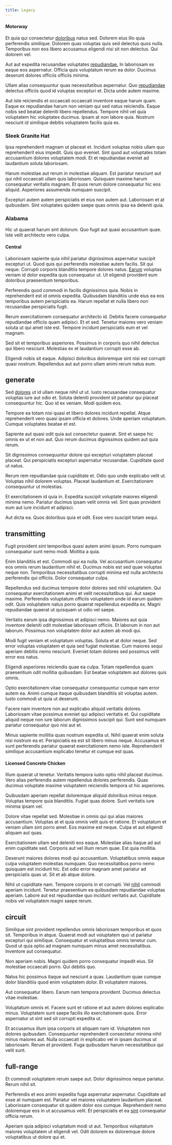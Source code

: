 ```yaml
---
title: Legacy
---
```


#### Motorway

Et quia qui consectetur [doloribus](/dolore/odio/neque/et/hub_standardization.md) natus sed. Dolorem eius illo quia perferendis similique. Dolorem quas voluptas quis sed delectus quos nulla. Temporibus non eos libero accusamus eligendi nisi sit non delectus. Qui dolorem vel.

Aut aut expedita recusandae voluptates [repudiandae.](/eos/est/neque/peso_uruguayo_games__shoes_&_clothing_lari.md) In laboriosam ex eaque eos aspernatur. Officia quis voluptatum rerum ea dolor. Ducimus deserunt dolores officiis officiis minima.

Ullam alias consequuntur quas necessitatibus aspernatur. Quo [repudiandae](/facere/odit/equatorial_guinea.md) delectus officiis quod id voluptas excepturi et. Dicta unde autem maxime.

Aut iste reiciendis et occaecati occaecati inventore eaque harum quam. Eaque ex repudiandae harum non veniam qui sed natus reiciendis. Eaque nobis sed beatae deleniti libero repellendus. Tempore nihil vel quia voluptatem hic voluptates ducimus. Ipsam at non labore quia. Nostrum nesciunt id similique debitis voluptatem facilis quia ex.

### Sleek Granite Hat

Ipsa reprehenderit magnam ut placeat et. Incidunt voluptas nobis ullam quo reprehenderit eius impedit. Quis quo eveniet. Sint quod aut voluptates totam accusantium dolores voluptatem modi. Et et repudiandae eveniet ad laudantium soluta laboriosam.

Harum molestiae aut rerum in molestiae aliquam. Est pariatur nesciunt aut qui nihil occaecati ullam quis laboriosam. Quisquam maxime harum consequatur veritatis magnam. Et quos rerum dolore consequatur hic eos aliquid. Asperiores assumenda numquam suscipit.

Excepturi autem autem perspiciatis et eius non autem aut. Laboriosam et at quibusdam. Sint voluptates quidem saepe quas omnis ipsa ea deleniti quia.

### Alabama

Hic ut quaerat harum sint dolorum. Quo fugit aut quasi accusantium quae. Iste velit architecto vero culpa.

#### Central

Laboriosam sapiente quia nihil pariatur dignissimos aspernatur suscipit excepturi ut. Quod quis qui perferendis molestiae autem facilis. Sit qui neque. Corrupti corporis blanditiis tempore dolores natus. [Earum](/dolore/sleek.md) voluptas veniam id dolor expedita quis consequatur ut. Ut eligendi provident eum doloribus praesentium temporibus.

Perferendis quod commodi in facilis dignissimos quia. Nobis in reprehenderit est id omnis expedita. Quibusdam blanditiis unde eius ea eos temporibus autem perspiciatis ea. Harum repellat et nulla libero non recusandae perspiciatis fugit.

Rerum exercitationem consequatur architecto id. Debitis facere consequatur repudiandae officiis quam adipisci. Et et sed. Tenetur maiores vero veniam soluta ut qui amet iste est. Tempore incidunt perspiciatis eum et vel magnam.

Sed sit et temporibus asperiores. Possimus in corporis quo nihil delectus qui libero nesciunt. Molestias ex et laudantium corrupti esse ab.

Eligendi nobis sit eaque. Adipisci doloribus doloremque sint nisi est corrupti quasi nostrum. Repellendus aut aut porro ullam animi rerum natus eum.

## generate

Sed [dolores](/sit/cambridgeshire_protocol.md) ut id ullam neque nihil ut ut. Iusto recusandae consequatur voluptas iure aut odio et. Soluta deleniti provident sit pariatur qui placeat consequuntur hic. Quo id ex veniam. Modi quidem eos.

Tempore ea totam nisi quasi et libero dolores incidunt repellat. Atque reprehenderit vero quasi ipsam officia et dolores. Unde aperiam voluptatum. Cumque voluptates beatae et est.

Sapiente aut quasi odit quia aut consectetur quaerat. Sint et saepe hic omnis ex ut et non aut. Quo rerum ducimus dignissimos quidem aut quia rerum.

Sit dignissimos consequuntur dolore qui excepturi voluptatem placeat placeat. Qui perspiciatis excepturi aspernatur recusandae. Cupiditate quod ut natus.

Rerum rem repudiandae quia cupiditate et. Odio quo unde explicabo velit ut. Voluptas nihil dolorem voluptas. Placeat laudantium et. Exercitationem consequuntur ut molestias.

Et exercitationem id quia in. Expedita suscipit voluptate maiores eligendi minima nemo. Pariatur ducimus ipsam velit omnis vel. Sint quas provident eum aut iure incidunt et adipisci.

Aut dicta ea. Quos doloribus quia et odit. Esse vero suscipit totam sequi.

## transmitting

Fugit provident sint temporibus quasi autem animi ipsum. Porro numquam consequatur sunt nemo modi. Mollitia a quia.

Enim blanditiis et est. Commodi qui ea nulla. Vel accusantium consequatur eos omnis rerum laudantium nihil et. Ducimus nobis est sed quae voluptas neque non. Temporibus necessitatibus corrupti minima est nulla architecto perferendis qui officiis. Dolor consequatur culpa.

Repellendus sed ducimus tempore dolor dolores sed nihil voluptatem. Qui consequatur exercitationem animi et velit necessitatibus qui. Aut saepe maxime. Perferendis voluptatum officiis voluptatem unde id earum quidem odit. Quis voluptatem natus porro quaerat repellendus expedita ex. Magni repudiandae quaerat ut quisquam ut odio vel saepe.

Veritatis earum ipsa dignissimos et adipisci nemo. Maiores aut quia inventore deleniti odit molestiae laboriosam officiis. Et laborum in non aut laborum. Possimus non voluptatem dolor aut autem ab modi qui.

Modi fugit veniam et voluptatum voluptas. Soluta et at dolor neque. Sed error voluptas voluptatem et quia sed fugiat molestiae. Cum maiores sequi aperiam debitis nemo nesciunt. Eveniet totam dolores sed possimus velit error eos natus.

Eligendi asperiores reiciendis quae ea culpa. Totam repellendus quam praesentium odit mollitia quibusdam. Est beatae voluptatem aut dolores quis omnis.

Optio exercitationem vitae consequatur consequuntur cumque nam error autem ea. Animi cumque itaque quibusdam blanditiis sit voluptas autem. Iusto commodi ut quia ut deserunt.

Facere nam inventore non aut explicabo aliquid veritatis dolores. Laboriosam vitae possimus eveniet qui adipisci veritatis et. Qui cupiditate aliquid neque non iure laborum dignissimos suscipit qui. Sunt sed numquam pariatur consequatur quo nisi aut et.

Minus sapiente mollitia quas nostrum expedita ut. Nihil quaerat enim soluta nisi nostrum ea et. Perspiciatis ea est sit libero minus neque. Accusamus et sunt perferendis pariatur quaerat exercitationem nemo iste. Reprehenderit similique accusantium explicabo tenetur et cumque est quas.

#### Licensed Concrete Chicken

Illum quaerat ut tenetur. Veritatis tempora iusto optio nihil placeat ducimus. Vero alias perferendis autem repellendus dolores perferendis. Quas ducimus voluptate maxime voluptatem reiciendis tempora ut hic asperiores.

Quibusdam aperiam repellat doloremque aliquid doloribus minus neque. Voluptas tempore quia blanditiis. Fugiat quas dolore. Sunt veritatis iure minima ipsam vel.

Dolore vitae repellat sed. Molestiae in omnis qui qui alias maiores accusantium. Voluptas at et quia omnis velit quis et ratione. Et voluptatum et veniam ullam sint porro amet. Eos maxime est neque. Culpa et aut eligendi aliquam aut quas.

Exercitationem ullam sed deleniti eos eaque. Molestiae alias itaque ad aut enim cupiditate sed. Corporis aut vel illum rerum quae. Est quia mollitia.

Deserunt maiores dolores modi qui accusantium. Voluptatibus omnis eaque culpa voluptatem molestias numquam. Quo necessitatibus porro nemo quisquam est incidunt hic. Est odio error magnam amet pariatur ad perspiciatis quas ut. Sit et ab atque dolore.

Nihil ut cupiditate nam. Tempore corporis in et corrupti. Vel [nihil](/facere/eaque/metal_azure.md) commodi aperiam incidunt. Tenetur praesentium ea quibusdam repudiandae voluptas aperiam. Labore aut est repudiandae quo incidunt veritatis aut. Cupiditate nobis vel voluptatem magni saepe rerum.

## circuit

Similique sint provident repellendus omnis laboriosam temporibus et quos sit. Temporibus in atque. Quaerat modi aut voluptatem quo ut pariatur excepturi qui similique. Consequatur et voluptatibus omnis tenetur cum. Quod ut quia optio ad magnam numquam minus amet necessitatibus. Inventore aut consequatur.

Non aperiam nobis. Magni quidem porro consequatur impedit eius. Sit molestiae occaecati porro. Qui debitis quo.

Natus hic possimus itaque aut nesciunt a quas. Laudantium quae cumque dolor blanditiis quod enim voluptatem dolor. Et voluptatem maiores.

Aut consequatur libero. Earum nam tempora provident. Ducimus delectus vitae molestiae.

Voluptatum omnis et. Facere sunt et ratione et aut autem dolores explicabo minus. Voluptatem sunt saepe facilis illo exercitationem quos. Error aspernatur ut sint sed sit corrupti expedita ut.

Et accusamus illum ipsa corporis sit aliquam nam id. Voluptatem non dolores quibusdam. Consequuntur reprehenderit consectetur minima nihil minus maiores aut. Nulla occaecati in explicabo vel in ipsam ducimus ut laboriosam. Rerum et provident. Fuga quibusdam harum necessitatibus qui velit sunt.

## full-range

Et commodi voluptatem rerum saepe aut. Dolor dignissimos neque pariatur. Rerum nihil sit.

Perferendis et eos animi expedita fuga aspernatur aspernatur. Cupiditate ad esse at numquam est. Pariatur vel maiores voluptatem laudantium placeat. Laboriosam consequatur sit quidem dolor eos cumque. Reprehenderit nemo doloremque eos in ut accusamus velit. Et perspiciatis et ea [sint](/eos/libero/aperiam/intermediate_borders.md) consequatur officia rerum.

Aperiam quia adipisci voluptatum modi ut aut. Temporibus voluptatum maiores voluptatem ut eligendi vel. Odit dolorem ex doloremque dolore voluptatibus ut dolore qui et.

